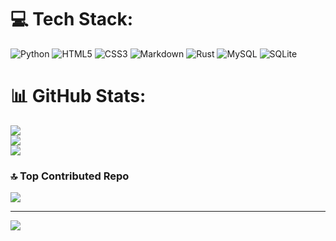 
# 💻 Tech Stack:
![Python](https://img.shields.io/badge/python-3670A0?style=for-the-badge&logo=python&logoColor=ffdd54) ![HTML5](https://img.shields.io/badge/html5-%23E34F26.svg?style=for-the-badge&logo=html5&logoColor=white) ![CSS3](https://img.shields.io/badge/css3-%231572B6.svg?style=for-the-badge&logo=css3&logoColor=white) ![Markdown](https://img.shields.io/badge/markdown-%23000000.svg?style=for-the-badge&logo=markdown&logoColor=white) ![Rust](https://img.shields.io/badge/rust-%23000000.svg?style=for-the-badge&logo=rust&logoColor=white) ![MySQL](https://img.shields.io/badge/mysql-%2300f.svg?style=for-the-badge&logo=mysql&logoColor=white) ![SQLite](https://img.shields.io/badge/sqlite-%2307405e.svg?style=for-the-badge&logo=sqlite&logoColor=white) 
# 📊 GitHub Stats:
![](https://github-readme-stats.vercel.app/api?username=Alek-Hanusic&theme=midnight-purple&hide_border=false&include_all_commits=false&count_private=false)<br/>
![](https://github-readme-streak-stats.herokuapp.com/?user=Alek-Hanusic&theme=midnight-purple&hide_border=false)<br/>
![](https://github-readme-stats.vercel.app/api/top-langs/?username=Alek-Hanusic&theme=midnight-purple&hide_border=false&include_all_commits=false&count_private=false&layout=compact)

### 🔝 Top Contributed Repo
![](https://github-contributor-stats.vercel.app/api?username=Alek-Hanusic&limit=5&theme=radical&combine_all_yearly_contributions=true)

---
[![](https://visitcount.itsvg.in/api?id=Alek-Hanusic&icon=0&color=6)](https://visitcount.itsvg.in)

<!-- Proudly created with GPRM ( https://gprm.itsvg.in ) -->
